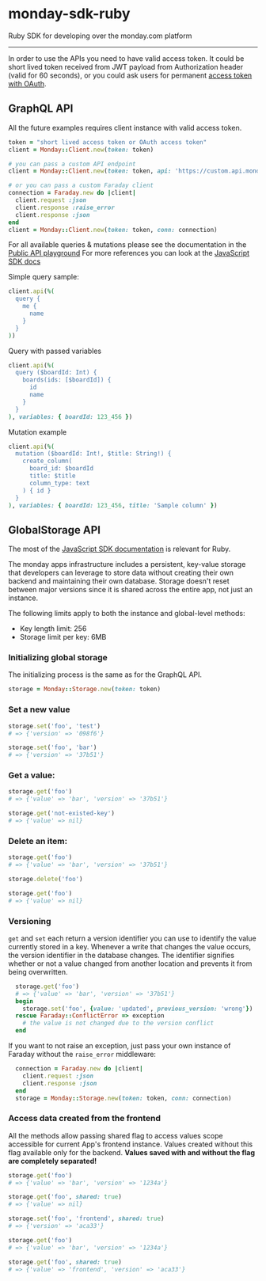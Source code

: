 # monday-sdk-ruby

Ruby SDK for developing over the monday.com platform

---

In order to use the APIs you need to have valid access token.
It could be short lived token received from JWT payload from Authorization header (valid for 60 seconds), or you could ask users for permanent [access token with OAuth](https://developer.monday.com/apps/docs/oauth).

## GraphQL API

All the future examples requires client instance with valid access token.

```ruby
token = "short lived access token or OAuth access token"
client = Monday::Client.new(token: token)

# you can pass a custom API endpoint
client = Monday::Client.new(token: token, api: 'https://custom.api.monday.com')

# or you can pass a custom Faraday client
connection = Faraday.new do |client|
  client.request :json
  client.response :raise_error
  client.response :json
end
client = Monday::Client.new(token: token, conn: connection)
```

For all available queries & mutations please see the documentation in the [Public API playground](https://monday.com/developers/v2/try-it-yourself)
For more references you can look at the [JavaScript SDK docs](https://developer.monday.com/apps/docs/mondayapi)

Simple query sample:

```ruby
client.api(%(
  query {
    me {
      name
    }
  }
))
```

Query with passed variables

```ruby
client.api(%(
  query ($boardId: Int) {
    boards(ids: [$boardId]) {
      id
      name
    }
  }
), variables: { boardId: 123_456 })
```

Mutation example

```ruby
client.api(%(
  mutation ($boardId: Int!, $title: String!) {
    create_column(
      board_id: $boardId
      title: $title
      column_type: text
    ) { id }
  }
), variables: { boardId: 123_456, title: 'Sample column' })
```

## GlobalStorage API

The most of the [JavaScript SDK documentation](https://developer.monday.com/apps/docs/mondaystorage#global-level) is relevant for Ruby.

The monday apps infrastructure includes a persistent, key-value storage that developers can leverage to store data without creating their own backend and maintaining their own database.
Storage doesn't reset between major versions since it is shared across the entire app, not just an instance.

The following limits apply to both the instance and global-level methods:

- Key length limit: 256
- Storage limit per key: 6MB

### Initializing global storage

The initializing process is the same as for the GraphQL API.

```ruby
storage = Monday::Storage.new(token: token)
```

### Set a new value

```ruby
storage.set('foo', 'test')
# => {'version' => '098f6'}

storage.set('foo', 'bar')
# => {'version' => '37b51'}
```

### Get a value:

```ruby
storage.get('foo')
# => {'value' => 'bar', 'version' => '37b51'}

storage.get('not-existed-key')
# => {'value' => nil}
```

### Delete an item:

```ruby
storage.get('foo')
# => {'value' => 'bar', 'version' => '37b51'}

storage.delete('foo')

storage.get('foo')
# => {'value' => nil}
```

### Versioning

`get` and `set` each return a version identifier you can use to identify the value currently stored in a key. Whenever a write that changes the value occurs, the version identifier in the database changes. The identifier signifies whether or not a value changed from another location and prevents it from being overwritten.

```ruby
  storage.get('foo')
  # => {'value' => 'bar', 'version' => '37b51'}
  begin
    storage.set('foo', {value: 'updated', previous_version: 'wrong'})
  rescue Faraday::ConflictError => exception
    # the value is not changed due to the version conflict
  end
```

If you want to not raise an exception, just pass your own instance of Faraday without the `raise_error` middleware:

```ruby
  connection = Faraday.new do |client|
    client.request :json
    client.response :json
  end
  storage = Monday::Storage.new(token: token, conn: connection)
```

### Access data created from the frontend

All the methods allow passing shared flag to access values scope accessible for current App's frontend instance.
Values created without this flag available only for the backend.
**Values saved with and without the flag are completely separated!**

```ruby
storage.get('foo')
# => {'value' => 'bar', 'version' => '1234a'}

storage.get('foo', shared: true)
# => {'value' => nil}

storage.set('foo', 'frontend', shared: true)
# => {'version' => 'aca33'}

storage.get('foo')
# => {'value' => 'bar', 'version' => '1234a'}

storage.get('foo', shared: true)
# => {'value' => 'frontend', 'version' => 'aca33'}
```
